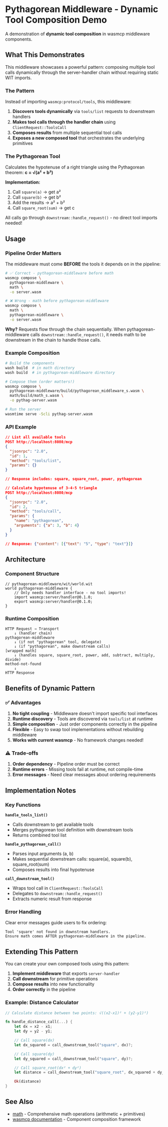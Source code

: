 # Pythagorean Middleware - Dynamic Tool Composition Demo

A demonstration of **dynamic tool composition** in wasmcp middleware components.

## What This Demonstrates

This middleware showcases a powerful pattern: composing multiple tool calls dynamically through the server-handler chain without requiring static WIT imports.

### The Pattern

Instead of importing `wasmcp:protocol/tools`, this middleware:

1. **Discovers tools dynamically** via `tools/list` requests to downstream handlers
2. **Makes tool calls through the handler chain** using `ClientRequest::ToolsCall`
3. **Composes results** from multiple sequential tool calls
4. **Exposes a new composed tool** that orchestrates the underlying primitives

### The Pythagorean Tool

Calculates the hypotenuse of a right triangle using the Pythagorean theorem: **c = √(a² + b²)**

**Implementation:**
1. Call `square(a)` → get a²
2. Call `square(b)` → get b²
3. Add the results → a² + b²
4. Call `square_root(sum)` → get c

All calls go through `downstream::handle_request()` - no direct tool imports needed!

## Usage

### Pipeline Order Matters

The middleware must come **BEFORE** the tools it depends on in the pipeline:

```bash
# ✅ Correct - pythagorean-middleware before math
wasmcp compose \
  pythagorean-middleware \
  math \
  -o server.wasm

# ❌ Wrong - math before pythagorean-middleware
wasmcp compose \
  math \
  pythagorean-middleware \
  -o server.wasm
```

**Why?** Requests flow through the chain sequentially. When pythagorean-middleware calls `downstream::handle_request()`, it needs math to be downstream in the chain to handle those calls.

### Example Composition

```bash
# Build the components
wash build  # in math directory
wash build  # in pythagorean-middleware directory

# Compose them (order matters!)
wasmcp compose \
  pythagorean-middleware/build/pythagorean_middleware_s.wasm \
  math/build/math_s.wasm \
  -o pythag-server.wasm

# Run the server
wasmtime serve -Scli pythag-server.wasm
```

### API Example

```json
// List all available tools
POST http://localhost:8080/mcp
{
  "jsonrpc": "2.0",
  "id": 1,
  "method": "tools/list",
  "params": {}
}

// Response includes: square, square_root, power, pythagorean

// Calculate hypotenuse of 3-4-5 triangle
POST http://localhost:8080/mcp
{
  "jsonrpc": "2.0",
  "id": 2,
  "method": "tools/call",
  "params": {
    "name": "pythagorean",
    "arguments": {"a": 3, "b": 4}
  }
}

// Response: {"content": [{"text": "5", "type": "text"}]}
```

## Architecture

### Component Structure

```wit
// pythagorean-middleware/wit/world.wit
world pythagorean-middleware {
    // Only needs handler interface - no tool imports!
    import wasmcp:server/handler@0.1.0;
    export wasmcp:server/handler@0.1.0;
}
```

### Runtime Composition

```
HTTP Request → Transport
    ↓ (handler chain)
pythagorean-middleware
    ↓ (if not "pythagorean" tool, delegate)
    ↓ (if "pythagorean", make downstream calls)
[wrapped math]
    ↓ (handles square, square_root, power, add, subtract, multiply, divide)
method-not-found
    ↓
HTTP Response
```

## Benefits of Dynamic Pattern

### ✅ Advantages

1. **No tight coupling** - Middleware doesn't import specific tool interfaces
2. **Runtime discovery** - Tools are discovered via `tools/list` at runtime
3. **Simple composition** - Just order components correctly in the pipeline
4. **Flexible** - Easy to swap tool implementations without rebuilding middleware
5. **Works with current wasmcp** - No framework changes needed!

### ⚠️ Trade-offs

1. **Order dependency** - Pipeline order must be correct
2. **Runtime errors** - Missing tools fail at runtime, not compile-time
3. **Error messages** - Need clear messages about ordering requirements

## Implementation Notes

### Key Functions

**`handle_tools_list()`**
- Calls downstream to get available tools
- Merges pythagorean tool definition with downstream tools
- Returns combined tool list

**`handle_pythagorean_call()`**
- Parses input arguments (a, b)
- Makes sequential downstream calls: square(a), square(b), square_root(sum)
- Composes results into final hypotenuse

**`call_downstream_tool()`**
- Wraps tool call in `ClientRequest::ToolsCall`
- Delegates to `downstream::handle_request()`
- Extracts numeric result from response

### Error Handling

Clear error messages guide users to fix ordering:

```
Tool 'square' not found in downstream handlers.
Ensure math comes AFTER pythagorean-middleware in the pipeline.
```

## Extending This Pattern

You can create your own composed tools using this pattern:

1. **Implement middleware** that exports `server-handler`
2. **Call downstream** for primitive operations
3. **Compose results** into new functionality
4. **Order correctly** in the pipeline

### Example: Distance Calculator

```rust
// Calculate distance between two points: √((x2-x1)² + (y2-y1)²)

fn handle_distance_call(...) {
    let dx = x2 - x1;
    let dy = y2 - y1;

    // Call square(dx)
    let dx_squared = call_downstream_tool("square", dx)?;

    // Call square(dy)
    let dy_squared = call_downstream_tool("square", dy)?;

    // Call square_root(dx² + dy²)
    let distance = call_downstream_tool("square_root", dx_squared + dy_squared)?;

    Ok(distance)
}
```

## See Also

- [math](../math/README.md) - Comprehensive math operations (arithmetic + primitives)
- [wasmcp documentation](https://github.com/wasmcp/wasmcp) - Component composition framework

